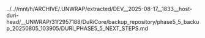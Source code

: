 ../..//mnt/h/ARCHIVE/.UNWRAP/extracted/DEV__2025-08-17__1833__host-duri-head/__UNWRAP/31f2957188/DuRiCore/backup_repository/phase5_5_backup_20250805_103905/DURI_PHASE5_5_NEXT_STEPS.md